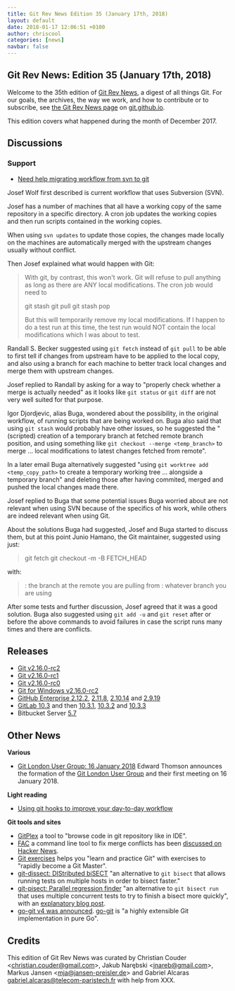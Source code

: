```yaml
---
title: Git Rev News Edition 35 (January 17th, 2018)
layout: default
date: 2018-01-17 12:06:51 +0100
author: chriscool
categories: [news]
navbar: false
---
```


## Git Rev News: Edition 35 (January 17th, 2018)

Welcome to the 35th edition of [Git Rev News](https://git.github.io/rev_news/rev_news/),
a digest of all things Git. For our goals, the archives, the way we work, and how to contribute or to
subscribe, see [the Git Rev News page](https://git.github.io/rev_news/rev_news/) on [git.github.io](http://git.github.io).

This edition covers what happened during the month of December 2017.

## Discussions

<!---
### General
-->

<!---
### Reviews
-->

### Support

* [Need help migrating workflow from svn to git](https://public-inbox.org/git/20171214130933.GA18542@raven.inka.de/)

Josef Wolf first described is current workflow that uses Subversion
(SVN).

Josef has a number of machines that all have a working copy of the
same repository in a specific directory. A cron job updates the
working copies and then run scripts contained in the working copies.

When using `svn updates` to update those copies, the changes made
locally on the machines are automatically merged with the upstream
changes usually without conflict.

Then Josef explained what would happen with Git:

> With git, by contrast, this won't work. Git will refuse to pull
> anything as long as there are ANY local modifications. The cron job
> would need to
>
>   git stash
>   git pull
>   git stash pop
>
> But this will temporarily remove my local modifications. If I happen
> to do a test run at this time, the test run would NOT contain the
> local modifications which I was about to test.

Randall S. Becker suggested using `git fetch` instead of `git pull` to
be able to first tell if changes from upstream have to be applied to
the local copy, and also using a branch for each machine to better
track local changes and merge them with upstream changes.

Josef replied to Randall by asking for a way to "properly check
whether a merge is actually needed" as it looks like `git status` or
`git diff` are not very well suited for that purpose.

Igor Djordjevic, alias Buga, wondered about the possibility, in the
original workflow, of running scripts that are being worked on. Buga
also said that using `git stash` would probably have other issues, so
he suggested the "(scripted) creation of a temporary branch at fetched
remote branch position, and using something like
`git checkout --merge <temp_branch>` to merge ... local modifications
to latest changes fetched from remote".

In a later email Buga alternatively suggested "using
`git worktree add <temp_copy_path>` to create a temporary working tree
... alongside a temporary branch" and deleting those after having
commited, merged and pushed the local changes made there.

Josef replied to Buga that some potential issues Buga worried about
are not relevant when using SVN because of the specifics of his work,
while others are indeed relevant when using Git.

About the solutions Buga had suggested, Josef and Buga started to
discuss them, but at this point Junio Hamano, the Git maintainer,
suggested using just:

> git fetch <remote> <branch>
> git checkout -m -B <master> FETCH_HEAD

with:

> <remote> <branch>: the branch at the remote you are pulling from
> <master>: whatever branch you are using

After some tests and further discussion, Josef agreed that it was a
good solution. Buga also suggested using `git add -u` and `git reset`
after or before the above commands to avoid failures in case the
script runs many times and there are conflicts.


<!---
## Developer Spotlight:
-->

## Releases

* [Git v2.16.0-rc2](https://public-inbox.org/git/xmqqwp0nwwc6.fsf@gitster.mtv.corp.google.com/)
* [Git v2.16.0-rc1](https://public-inbox.org/git/xmqqbmi7ano1.fsf@gitster.mtv.corp.google.com/)
* [Git v2.16.0-rc0](https://public-inbox.org/git/xmqqfu7ui2af.fsf@gitster.mtv.corp.google.com/)
* [Git for Windows v2.16.0-rc2](https://public-inbox.org/git/nycvar.QRO.7.76.6.1801131931550.31@ZVAVAG-6OXH6DA.rhebcr.pbec.zvpebfbsg.pbz/)
* [GitHub Enterprise 2.12.2](https://enterprise.github.com/releases/2.12.2), [2.11.8](https://enterprise.github.com/releases/2.11.8), [2.10.14](https://enterprise.github.com/releases/2.10.14) and [2.9.19](https://enterprise.github.com/releases/2.9.19)
* [GitLab 10.3](https://about.gitlab.com//2017/12/22/gitlab-10-3-released/) and then [10.3.1](https://about.gitlab.com//2017/12/27/gitlab-10-3-1-released/), [10.3.2](https://about.gitlab.com//2017/12/28/gitlab-10-3-2-released/) and [10.3.3](https://about.gitlab.com//2018/01/02/gitlab-10-3-3-released/)
* Bitbucket Server [5.7](https://confluence.atlassian.com/bitbucketserver/bitbucket-server-5-7-release-notes-939918798.html)

## Other News

__Various__

* [Git London User Group: 16 January 2018](https://public-inbox.org/git/CA+WKDT3uKyEfzGvnkRUG7SEKy4ypz+Aa223UaVE8vyktcmgSvw@mail.gmail.com/) Edward Thomson announces the formation of the [Git London User Group](http://londongit.org/) and their first meeting on 16 January 2018.


__Light reading__

* [Using git hooks to improve your day-to-day workflow](https://wyeworks.com/blog/2018/1/3/using-git-hooks-to-improve-your-day-to-day-workflow/)

__Git tools and sites__

* [GitPlex](https://www.gitplex.com/) a tool to "browse code in git repository like in IDE".
* [FAC](https://github.com/mkchoi212/fac) a command line tool to fix merge conflicts has been [discussed on Hacker News](https://news.ycombinator.com/item?id=16056271).
* [Git exercises](https://gitexercises.fracz.com/) helps you "learn and practice Git" with exercises to "rapidly become a Git Master".
* [git-dissect: DIStributed biSECT](https://github.com/talshorer/git-dissect) "an alternative to `git bisect` that allows running tests on multiple hosts in order to bisect faster."
* [git-pisect: Parallel regression finder](https://github.com/hoelzro/git-pisect) "an alternative to `git bisect run` that uses multiple concurrent tests to try to finish a bisect more quickly", with an [explanatory blog post](https://hoelz.ro/blog/git-pisect).
* [go-git v4 was announced](https://blog.sourced.tech/post/go-git-v4/). [go-git](https://github.com/src-d/go-git) is "a highly extensible Git implementation in pure Go".

## Credits

This edition of Git Rev News was curated by
Christian Couder &lt;<christian.couder@gmail.com>&gt;,
Jakub Narębski &lt;<jnareb@gmail.com>&gt;,
Markus Jansen &lt;<mja@jansen-preisler.de>&gt; and
Gabriel Alcaras <gabriel.alcaras@telecom-paristech.fr>
with help from XXX.
